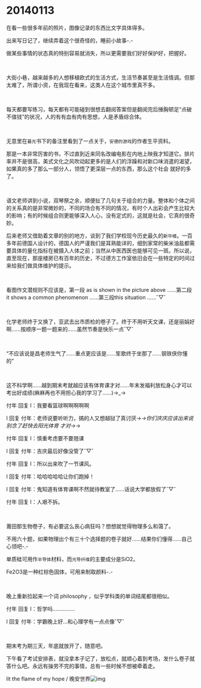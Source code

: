 # 20140113

在看一些很多年前的照片，图像记录的东西比文字具体得多。

出来写日记了，继续弄着这个很奇怪的，睡前小故事-.-

做某些事情的状态真的特别容易就消失，所以更需要我们好好保护好，把握好。

<br/>

大街小巷，越来越多的人想移植欧式的生活方式，生活节奏甚至是生活情调。但那太难了，所谓小资，在我现在看来，这类人在这个城市里真不多。

<br/>

每天都要写练习，每天都有可能碰到很想去翻阅答案但是翻阅完后捶胸顿足“点破不值钱”的状况，人的有有血有肉有思想，人是矛盾综合体。

<br/>

无意里在`暮光`书下的备注里看到了一点关于，`安德的游戏`的作者生平资料。

那是一本非常厉害的书，不过直到近来同名改编电影在内地上映我才知道它。排片率并不是很高，美式文化之风吹动起更多的是人们的浮躁和对新口味消遣的渴望，如果真的多了那么一部分人，领悟了更深层一点的东西，那么这个社会 就好的多了。

<br/>

语文老师讲到小说，双琴祭之余，顺便扯了几句关于组合的力量。整体和个体之间的关系真的是非常微妙的，不同的场合有不同的情况，有时个人出彩会产生比较大的影响；有的时候组合则更能够深入人心，没有定式的，这就是社会，它真的很奇妙。

后来老师又借助着文章的别的地方，谈到了我们学校现今历史最久的`新华楼`。一百多年前德国人设计的，德国人的严谨我们是耳熟能详的，细到家常的柴米油盐都需要具体的量化指标在被摄入人体之前；当然从中医西医也能够可见一斑。所以说，直至现在，那座楼房已有百年的历史，不过德方工作室依旧会在一些特定的时间过来给我们做具体维护的提示。

<br/>

看图作文潜规则不应该是，第一段 as is shown in the picture above …...第二段it shows a common phenomenon ……第三段this situation ……ˇ▽ˇ

<br/>

化学老师终于又换了，亚武去出市质检的卷子了。终于不用听天文课，还是丽娟好啊……按顺序一题一题来的……虽然节奏是快乐一点ˇ▽ˇ

<br/>

“不应该说是昌老师生气了……重点更应该是……笙歌终于坐那了……钢铁侠你懂的”

<br/>

这不科学啊…...越到期末考就越应该有体育课才对……年末发福利放松身心才可以考出好成绩(麻麻再也不用担心我的学习了……)→_→

付年 回复 I：我要看篮球啊啊啊啊啊

I 回复 付年：老师说要听听力，搞的人又想越狱了真讨厌→_→你们庆庆应该出来说别念了赶快去阳光体育 才对→_→

付年 回复 I：慎重考虑要不要翘课

I 回复 付年：吉庆最后好像没管了ˇ▽ˇ

付年 回复 I：所以出来吹了一节课风。

I 回复 付年：哈哈哈哈哈让你们跑掉！

I 回复 付年：鬼知道有体育课啊不然就待教室了……话说大学都放假了ˇ▽ˇ

付年 回复 I：人艰不拆。

<br/>

莆田那生物卷子，有必要这么丧心病狂吗？想想就觉得物理多么和蔼了。

不用六十题，如果物理出个有三十个选择题的卷子就好……结果你们懂得……自己心领吧-.-

单质硅可用作`半导体`材料，而`光导纤维`的主要成分是SiO2。

Fe2O3是一种红棕色固体，可用来制取颜料-.-

<br/>

晚上重新捡起来一个词 philosophy ，似乎学科类的单词结尾都很相似。

付年 回复 I：哲学吗……………

I 回复 付年：学霸晚上好…和心理学有一点点像ˇ▽ˇ

<br/>

期末考为期三天，年底就放开了，随意吧。

下午看了考试安排表，就没拿本子记了，放松点，就顺心着到考场，发什么卷子就答什么吧。永远有操劳不完的事情，总有一些时候不想被牵着走。

lit the flame of my hope / 晚安世界![img](http://qzonestyle.gtimg.cn/qzone/em/e175.png)